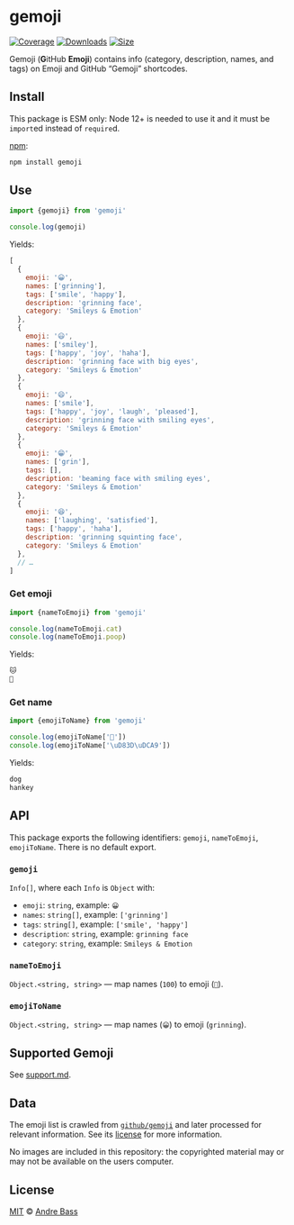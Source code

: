 # gemoji

[![Coverage][coverage-badge]][coverage]
[![Downloads][downloads-badge]][downloads]
[![Size][size-badge]][size]

Gemoji (**G**itHub **Emoji**) contains info (category, description, names, and
tags) on Emoji and GitHub “Gemoji” shortcodes.

## Install

This package is ESM only: Node 12+ is needed to use it and it must be `import`ed
instead of `require`d.

[npm][]:

```sh
npm install gemoji
```

## Use

```js
import {gemoji} from 'gemoji'

console.log(gemoji)
```

Yields:

```js
[
  {
    emoji: '😀',
    names: ['grinning'],
    tags: ['smile', 'happy'],
    description: 'grinning face',
    category: 'Smileys & Emotion'
  },
  {
    emoji: '😃',
    names: ['smiley'],
    tags: ['happy', 'joy', 'haha'],
    description: 'grinning face with big eyes',
    category: 'Smileys & Emotion'
  },
  {
    emoji: '😄',
    names: ['smile'],
    tags: ['happy', 'joy', 'laugh', 'pleased'],
    description: 'grinning face with smiling eyes',
    category: 'Smileys & Emotion'
  },
  {
    emoji: '😁',
    names: ['grin'],
    tags: [],
    description: 'beaming face with smiling eyes',
    category: 'Smileys & Emotion'
  },
  {
    emoji: '😆',
    names: ['laughing', 'satisfied'],
    tags: ['happy', 'haha'],
    description: 'grinning squinting face',
    category: 'Smileys & Emotion'
  },
  // …
]
```

### Get emoji

```js
import {nameToEmoji} from 'gemoji'

console.log(nameToEmoji.cat)
console.log(nameToEmoji.poop)
```

Yields:

```txt
🐱
💩
```

### Get name

```js
import {emojiToName} from 'gemoji'

console.log(emojiToName['🐶'])
console.log(emojiToName['\uD83D\uDCA9'])
```

Yields:

```txt
dog
hankey
```

## API

This package exports the following identifiers: `gemoji`, `nameToEmoji`,
`emojiToName`.
There is no default export.

### `gemoji`

`Info[]`, where each `Info` is `Object` with:

*   `emoji`: `string`, example: `😀`
*   `names`: `string[]`, example: `['grinning']`
*   `tags`: `string[]`, example: `['smile', 'happy']`
*   `description`: `string`, example: `grinning face`
*   `category`: `string`, example: `Smileys & Emotion`

### `nameToEmoji`

`Object.<string, string>` — map names (`100`) to emoji (`💯`).

### `emojiToName`

`Object.<string, string>` — map names (`😀`) to emoji (`grinning`).

## Supported Gemoji

See [support.md][support].

## Data

The emoji list is crawled from [`github/gemoji`][gh] and later processed for
relevant information.
See its [license][gh-license] for more information.

No images are included in this repository: the copyrighted material may or may
not be available on the users computer.

## License

[MIT][license] © [Andre Bass][author]

<!-- Definitions -->

[build-badge]: https://github.com/theandrebass/gemoji/workflows/main/badge.svg

[build]: https://github.com/theandrebass/gemoji/actions

[coverage-badge]: https://img.shields.io/codecov/c/github/theandrebass/gemoji.svg

[coverage]: https://codecov.io/github/theandrebass/gemoji

[downloads-badge]: https://img.shields.io/npm/dm/gemoji.svg

[downloads]: https://www.npmjs.com/package/gemoji

[size-badge]: https://img.shields.io/bundlephobia/minzip/gemoji.svg

[size]: https://bundlephobia.com/result?p=gemoji

[npm]: https://docs.npmjs.com/cli/install

[license]: license

[author]: https://robertandrebass.com

[support]: support.md

[gh]: https://github.com/github/gemoji

[gh-license]: https://github.com/github/gemoji/blob/55a0080/LICENSE

